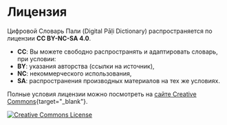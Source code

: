 # Лицензия

Цифровой Словарь Пали (Digital Pāḷi Dictionary) распространяется по лицензии __CC BY-NC-SA 4.0__.

- __CC__: Вы можете свободно распространять и адаптировать словарь, при условии:
- __BY__: указания авторства (ссылки на источник),
- __NC__: некоммерческого использования,
- __SA__: распространения производных материалов на тех же условиях.

Полные условия лицензии можно посмотреть на [сайте Creative Commons](http://creativecommons.org/licenses/by-nc/4.0/deed.ru){target="_blank"}.

<a rel="license" href="http://creativecommons.org/licenses/by-nc-sa/4.0/" target="_blank"><img alt="Creative Commons License" style="border-width:0" src="https://i.creativecommons.org/l/by-nc-sa/4.0/88x31.png" /></a><br />



